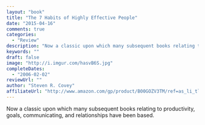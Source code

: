 ```yaml
---
layout: "book"
title: "The 7 Habits of Highly Effective People"
date: "2015-04-16"
comments: true
categories:
  - "Review"
description: "Now a classic upon which many subsequent books relating to productivity, goals, communicating, and relationships have been based.  "
keywords: ""
draft: false
image: "http://i.imgur.com/hasvB6S.jpg"
completeDates:
  - "2006-02-02"
reviewUrl: ""
author: "Steven R. Covey"
affiliateUrl: "http://www.amazon.com/gp/product/B00GOZV3TM/ref=as_li_tl?ie=UTF8&camp=1789&creative=390957&creativeASIN=B00GOZV3TM&linkCode=as2&tag=jaktre-20&linkId=7GFSTGTDDRM7TNLN"
---
```


Now a classic upon which many subsequent books relating to productivity, goals, communicating, and relationships have been based.  

